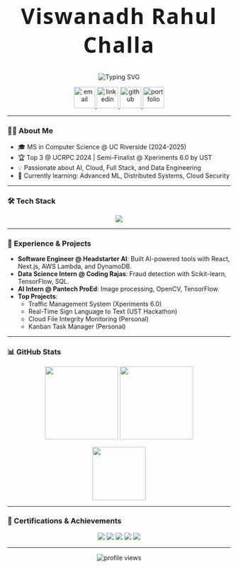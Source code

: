 <h1 align="center" style="font-family: 'Montserrat', 'Fira Code', 'Segoe UI', Arial, sans-serif; font-size: 3rem; font-weight: bold; letter-spacing: 2px;">
  Viswanadh Rahul Challa
</h1>

<p align="center">
  <img src="https://readme-typing-svg.demolab.com?font=Fira+Code&size=28&pause=1000&color=36BCF7&center=true&vCenter=true&width=900&lines=Hey+%F0%9F%91%8B%2C+I'm+Rahul+Challa!;Software+Engineer;Welcome+to+my+GitHub+Profile!" alt="Typing SVG" />
</p>

<p align="center">
  <a href="mailto:challaviswanadhrahul@gmail.com">
    <img src="https://skillicons.dev/icons?i=gmail" height="48" alt="email" />
  </a>
  <a href="https://www.linkedin.com/in/rahul-challa/">
    <img src="https://skillicons.dev/icons?i=linkedin" height="48" alt="linkedin" />
  </a>
  <a href="https://github.com/rahul-challa">
    <img src="https://skillicons.dev/icons?i=github" height="48" alt="github" />
  </a>
  <a href="https://rahul-challa.github.io/landing-page/">
    <img src="https://skillicons.dev/icons?i=vscode" height="48" alt="portfolio" />
  </a>
</p>

---

### 👨‍💻 About Me

- 🎓 MS in Computer Science @ UC Riverside (2024-2025)
- 🏆 Top 3 @ UCRPC 2024 | Semi-Finalist @ Xperiments 6.0 by UST
- 💡 Passionate about AI, Cloud, Full Stack, and Data Engineering
- 🌱 Currently learning: Advanced ML, Distributed Systems, Cloud Security

---

### 🛠️ Tech Stack

<p align="center">
  <img src="https://skillicons.dev/icons?i=python,cpp,java,js,ts,react,nextjs,aws,gcp,docker,kubernetes,postgres,mysql,mongodb,git,linux,tensorflow,pytorch,opencv" />
</p>

---

### 🚀 Experience & Projects

- **Software Engineer @ Headstarter AI**: Built AI-powered tools with React, Next.js, AWS Lambda, and DynamoDB.
- **Data Science Intern @ Coding Rajas**: Fraud detection with Scikit-learn, TensorFlow, SQL.
- **AI Intern @ Pantech ProEd**: Image processing, OpenCV, TensorFlow.
- **Top Projects**:
  - Traffic Management System (Xperiments 6.0)
  - Real-Time Sign Language to Text (UST Hackathon)
  - Cloud File Integrity Monitoring (Personal)
  - Kanban Task Manager (Personal)

---

### 📊 GitHub Stats

<p align="center">
  <img src="https://github-readme-stats.vercel.app/api?username=rahul-challa&show_icons=true&theme=radical" height="165"/>
  <img src="https://github-readme-streak-stats.herokuapp.com/?user=rahul-challa&theme=radical" height="165"/>
</p>
<p align="center">
  <img src="https://github-readme-stats.vercel.app/api/top-langs/?username=rahul-challa&layout=compact&theme=radical" height="120"/>
</p>

---

### 🏅 Certifications & Achievements

<p align="center">
  <img src="https://img.shields.io/badge/Data%20Science%20MAMANG%20Way-upGrad-blue?style=flat-square&logo=google-scholar&logoColor=white&borderRadius=20"/>
  <img src="https://img.shields.io/badge/Semi%20Finalist-Xperiments%20by%20UST-yellow?style=flat-square&logo=medal&logoColor=white&borderRadius=20"/>
  <img src="https://img.shields.io/badge/Python-Kaggle-brightgreen?style=flat-square&logo=kaggle&logoColor=white&borderRadius=20"/>
  <img src="https://img.shields.io/badge/SQL%20%26%20DBs-HackerRank-green?style=flat-square&logo=hackerrank&logoColor=white&borderRadius=20"/>
  <img src="https://img.shields.io/badge/DSA-GeeksforGeeks-orange?style=flat-square&logo=geeksforgeeks&logoColor=white&borderRadius=20"/>
</p>

---

<p align="center">
  <img src="https://komarev.com/ghpvc/?username=rahul-challa&style=flat-square&color=brightgreen" alt="profile views"/>
</p>

